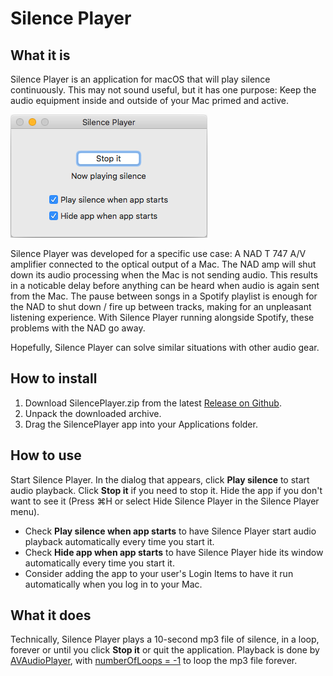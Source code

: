 # Silence Player


## What it is
Silence Player is an application for macOS that will play silence continuously.  This may not sound useful, but it has one purpose: Keep the audio equipment inside and outside of your Mac primed and active.

![Silence Player Screenshot](SilencePlayer.png?raw=true "Silence Player's user interface")

Silence Player was developed for a specific use case: A NAD T 747 A/V amplifier connected to the optical output of a Mac.  The NAD amp will shut down its audio processing when the Mac is not sending audio.  This results in a noticable delay before anything can be heard when audio is again sent from the Mac.  The pause between songs in a Spotify playlist is enough for the NAD to shut down / fire up between tracks, making for an unpleasant listening experience.  With Silence Player running alongside Spotify, these problems with the NAD go away.

Hopefully, Silence Player can solve similar situations with other audio gear.


## How to install
1. Download SilencePlayer.zip from the latest [Release on Github](https://github.com/vidaren/SilencePlayer/releases).
1. Unpack the downloaded archive.
1. Drag the SilencePlayer app into your Applications folder.


## How to use
Start Silence Player.  In the dialog that appears, click **Play silence** to start audio playback.  Click **Stop it** if you need to stop it.  Hide the app if you don't want to see it (Press ⌘H or select Hide Silence Player in the Silence Player menu).

* Check **Play silence when app starts** to have Silence Player start audio playback automatically every time you start it.
* Check **Hide app when app starts** to have Silence Player hide its window automatically every time you start it. 
* Consider adding the app to your user's Login Items to have it run automatically when you log in to your Mac.


## What it does
Technically, Silence Player plays a 10-second mp3 file of silence, in a loop, forever or until you click **Stop it** or quit the application.  Playback is done by [AVAudioPlayer](https://developer.apple.com/documentation/avfoundation/avaudioplayer), with [numberOfLoops = -1](/SilencePlayer/SoundPlayer.swift#L21) to loop the mp3 file forever.
